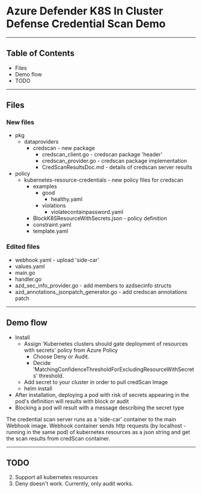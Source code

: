 # Azure Defender K8S In Cluster Defense Credential Scan Demo

---
## Table of Contents
- Files
- Demo flow
- TODO
---

## Files
### New files
- pkg
  - dataproviders
    - credscan - new package
      - credscan_client.go - credscan package 'header'
      - credscan_provider.go - credscan package implementation
      - CredScanResultsDoc.md - details of credscan server results
- policy
  - kubernetes-resource-credentials - new policy files for credscan
    - examples
      - good
        - healthy.yaml
      - violations
        - violatecontainpassword.yaml
    - BlockK8SResourceWithSecrets.json - policy definition
    - constraint.yaml
    - template.yaml

### Edited files
- webhook.yaml - upload 'side-car' 
- values.yaml
- main.go
- handler.go
- azd_sec_info_provider.go - add members to azdsecinfo structs
- azd_annotations_jsonpatch_generator.go - add credscan annotations patch

---
## Demo flow
- Install
  - Assign 'Kubernetes clusters should gate deployment of resources with secrets' policy from Azure Policy
    - Choose Deny or Audit.
    - Decide 'MatchingConfidenceThresholdForExcludingResourceWithSecrets' threshold. 
  - Add secret to your cluster in order to pull credScan Image
  - helm install
- After installation, deploying a pod with risk of secrets appearing in the pod's definition will results with block or audit
- Blocking a pod will result with a message describing the secret type

The credential scan server runs as a 'side-car' container to the main Webhook image.
Webhook container sends http requests (by localhost - running in the same pod) of kubernetes resources as a json string and get the scan results from credScan container.

---
## TODO
2. Support all kubernetes resources
3. Deny doesn't work. Currently, only audit works. 
